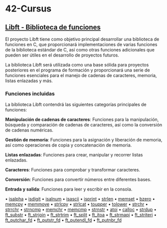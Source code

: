 # 42-Cursus
## [Libft - Biblioteca de funciones](https://github.com/AnaLR27/42-Cursus/tree/main/Libft)

El proyecto Libft tiene como objetivo principal desarrollar una biblioteca de funciones en C, que proporcionará implementaciones de varias funciones de la biblioteca estándar de C, así como otras funciones adicionales que pueden ser útiles en el desarrollo de proyectos futuros.

La biblioteca Libft será utilizada como una base sólida para proyectos posteriores en el programa de formación y proporcionará una serie de funciones esenciales para el manejo de cadenas de caracteres, memoria, listas enlazadas y más.

### Funciones incluidas
La biblioteca Libft contendrá las siguientes categorías principales de funciones:

**Manipulación de cadenas de caracteres**: Funciones para la manipulación, búsqueda y comparación de cadenas de caracteres, así como la conversión de cadenas numéricas.

**Gestión de memoria**: Funciones para la asignación y liberación de memoria, así como operaciones de copia y concatenación de memoria.

**Listas enlazadas**: Funciones para crear, manipular y recorrer listas enlazadas.

**Caracteres**: Funciones para comprobar y transformar caracteres.

**Conversión**: Funciones para convertir números entre diferentes bases.

**Entrada y salida**: Funciones para leer y escribir en la consola.

• [isalpha](https://github.com/AnaLR27/42-Cursus/blob/main/Libft/ft_isalpha.c)
• [isdigit](https://github.com/AnaLR27/42-Cursus/blob/main/Libft/ft_isdigit.c)
• [isalnum](https://github.com/AnaLR27/42-Cursus/blob/main/Libft/ft_isalnum.c)
• [isascii](https://github.com/AnaLR27/42-Cursus/blob/main/Libft/ft_isascii.c)
• [isprint](https://github.com/AnaLR27/42-Cursus/blob/main/Libft/ft_isprint.c)
• [strlen](https://github.com/AnaLR27/42-Cursus/blob/main/Libft/ft_strlen.c)
• [memset](https://github.com/AnaLR27/42-Cursus/blob/main/Libft/ft_memset.c)
• [bzero](https://github.com/AnaLR27/42-Cursus/blob/main/Libft/ft_bzero.c)
• [memcpy](https://github.com/AnaLR27/42-Cursus/blob/main/Libft/ft_memcpy.c)
• [memmove](https://github.com/AnaLR27/42-Cursus/blob/main/Libft/ft_memmove.c)
• [strlcpy](https://github.com/AnaLR27/42-Cursus/blob/main/Libft/ft_strlcpy.c)
• [strlcat](https://github.com/AnaLR27/42-Cursus/blob/main/Libft/ft_strlcat.c)
• [toupper](https://github.com/AnaLR27/42-Cursus/blob/main/Libft/ft_toupper.c)
• [tolower](https://github.com/AnaLR27/42-Cursus/blob/main/Libft/ft_tolower.c)
• [strchr](https://github.com/AnaLR27/42-Cursus/blob/main/Libft/ft_strchr.c)
• [strrchr](https://github.com/AnaLR27/42-Cursus/blob/main/Libft/ft_strrchr.c)
• [strncmp](https://github.com/AnaLR27/42-Cursus/blob/main/Libft/ft_strncmp.c)
• [memchr](https://github.com/AnaLR27/42-Cursus/blob/main/Libft/ft_memchr.c)
• [memcmp](https://github.com/AnaLR27/42-Cursus/blob/main/Libft/ft_memcmp.c)
• [strnstr](https://github.com/AnaLR27/42-Cursus/blob/main/Libft/ft_strnstr.c)
• [atoi](https://github.com/AnaLR27/42-Cursus/blob/main/Libft/ft_atoi.c)
• [calloc](https://github.com/AnaLR27/42-Cursus/blob/main/Libft/ft_calloc.c)
• [strdup](https://github.com/AnaLR27/42-Cursus/blob/main/Libft/ft_strdup.c)
• [ft_substr](https://github.com/AnaLR27/42-Cursus/blob/main/Libft/ft_substr.c)
• [ft_strjoin](https://github.com/AnaLR27/42-Cursus/blob/main/Libft/ft_strjoin.c)
• [ft_strtrim](https://github.com/AnaLR27/42-Cursus/blob/main/Libft/ft_strtrim.c)
• [ft_split](https://github.com/AnaLR27/42-Cursus/blob/main/Libft/ft_split.c)
• [ft_itoa](https://github.com/AnaLR27/42-Cursus/blob/main/Libft/ft_itoa.c)
• [ft_strmapi](https://github.com/AnaLR27/42-Cursus/blob/main/Libft/ft_strmapi.c)
• [ft_striteri](https://github.com/AnaLR27/42-Cursus/blob/main/Libft/ft_striteri.c)
• [ft_putchar_fd](https://github.com/AnaLR27/42-Cursus/blob/main/Libft/ft_putchar_fd.c)
• [ft_putstr_fd](https://github.com/AnaLR27/42-Cursus/blob/main/Libft/ft_putstr_fd.c)
• [ft_putendl_fd](https://github.com/AnaLR27/42-Cursus/blob/main/Libft/ft_putendl_fd.c)
• [ft_putnbr_fd](https://github.com/AnaLR27/42-Cursus/blob/main/Libft/ft_putnbr_fd.c)